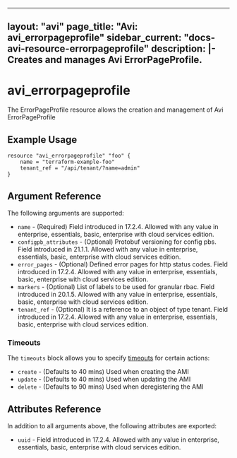 <!--
    Copyright 2021 VMware, Inc.
    SPDX-License-Identifier: Mozilla Public License 2.0
-->
---
layout: "avi"
page_title: "Avi: avi_errorpageprofile"
sidebar_current: "docs-avi-resource-errorpageprofile"
description: |-
  Creates and manages Avi ErrorPageProfile.
---

# avi_errorpageprofile

The ErrorPageProfile resource allows the creation and management of Avi ErrorPageProfile

## Example Usage

```hcl
resource "avi_errorpageprofile" "foo" {
    name = "terraform-example-foo"
    tenant_ref = "/api/tenant/?name=admin"
}
```

## Argument Reference

The following arguments are supported:

* `name` - (Required) Field introduced in 17.2.4. Allowed with any value in enterprise, essentials, basic, enterprise with cloud services edition.
* `configpb_attributes` - (Optional) Protobuf versioning for config pbs. Field introduced in 21.1.1. Allowed with any value in enterprise, essentials, basic, enterprise with cloud services edition.
* `error_pages` - (Optional) Defined error pages for http status codes. Field introduced in 17.2.4. Allowed with any value in enterprise, essentials, basic, enterprise with cloud services edition.
* `markers` - (Optional) List of labels to be used for granular rbac. Field introduced in 20.1.5. Allowed with any value in enterprise, essentials, basic, enterprise with cloud services edition.
* `tenant_ref` - (Optional) It is a reference to an object of type tenant. Field introduced in 17.2.4. Allowed with any value in enterprise, essentials, basic, enterprise with cloud services edition.


### Timeouts

The `timeouts` block allows you to specify [timeouts](https://www.terraform.io/docs/configuration/resources.html#timeouts) for certain actions:

* `create` - (Defaults to 40 mins) Used when creating the AMI
* `update` - (Defaults to 40 mins) Used when updating the AMI
* `delete` - (Defaults to 90 mins) Used when deregistering the AMI

## Attributes Reference

In addition to all arguments above, the following attributes are exported:

* `uuid` -  Field introduced in 17.2.4. Allowed with any value in enterprise, essentials, basic, enterprise with cloud services edition.

